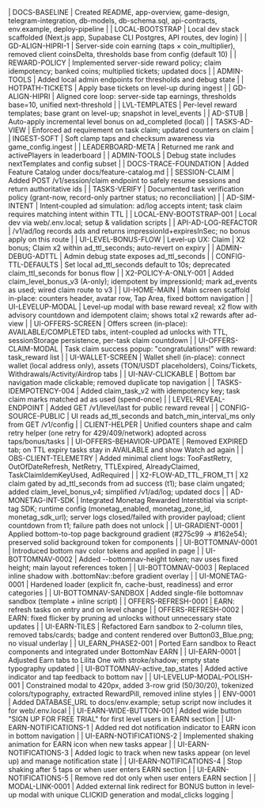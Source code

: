 | DOCS-BASELINE | Created README, app-overview, game-design, telegram-integration, db-models, db-schema.sql, api-contracts, env.example, deploy-pipeline |
| LOCAL-BOOTSTRAP | Local dev stack scaffolded (Next.js app, Supabase CLI Postgres, API routes, dev login) |
| GD-ALIGN-HIPRI-1 | Server-side coin earning (taps × coin_multiplier), removed client coinsDelta, thresholds base from config (default 10) |
| REWARD-POLICY | Implemented server-side reward policy; claim idempotency; banked coins; multiplied tickets; updated docs |
| ADMIN-TOOLS | Added local admin endpoints for thresholds and debug state |
| HOTPATH-TICKETS | Apply base tickets on level-up during ingest |
| GD-ALIGN-HIPRI | Aligned core loop: server-side tap earnings, thresholds base=10, unified next-threshold |
| LVL-TEMPLATES | Per-level reward templates; base grant on level-up; snapshot in level_events |
| AD-STUB | Auto-apply incremental level bonus on ad_completed (local) |
| TASKS-AD-VIEW | Enforced ad requirement on task claim; updated counters on claim |
| INGEST-SOFT | Soft clamp taps and checksum awareness via game_config.ingest |
| LEADERBOARD-META | Returned me rank and activePlayers in leaderboard |
| ADMIN-TOOLS | Debug state includes nextTemplates and config subset |
| DOCS-TRACE-FOUNDATION | Added Feature Catalog under docs/feature-catalog.md |
| SESSION-CLAIM | Added POST /v1/session/claim endpoint to safely resume sessions and return authoritative ids |
| TASKS-VERIFY | Documented task verification policy (grant-now, record-only partner status; no reconciliation) |
| AD-SIM-INTENT | Intent‑coupled ad simulation: ad/log accepts intent; task claim requires matching intent within TTL |
| LOCAL-ENV-BOOTSTRAP-001 | Local dev via web/.env.local; setup & validation scripts |
| API-AD-LOG-REFACTOR | /v1/ad/log records ads and returns impressionId+expiresInSec; no bonus apply on this route |
| UI-LEVEL-BONUS-FLOW | Level-up UX: Claim | X2 bonus; Claim x2 within ad_ttl_seconds; auto-revert on expiry |
| ADMIN-DEBUG-ADTTL | Admin debug state exposes ad_ttl_seconds |
| CONFIG-TTL-DEFAULTS | Set local ad_ttl_seconds default to 10s; deprecated claim_ttl_seconds for bonus flow |
| X2-POLICY-A-ONLY-001 | Added claim_level_bonus_v3 (A-only); idempotent by impressionId; mark ad_events as used; wired claim route to v3 |
| UI-HOME-MAIN | Main screen scaffold in-place: counters header, avatar row, Tap Area, fixed bottom navigation |
| UI-LEVELUP-MODAL | Level-up modal with base reward reveal; x2 flow with advisory countdown and idempotent claim; shows total x2 rewards after ad-view |
| UI-OFFERS-SCREEN | Offers screen (in-place): AVAILABLE/COMPLETED tabs, intent-coupled ad unlocks with TTL, sessionStorage persistence, per-task claim countdown |
| UI-OFFERS-CLAIM-MODAL | Task claim success popup: "congratulations!" with reward: task_reward list |
| UI-WALLET-SCREEN | Wallet shell (in-place): connect wallet (local address only), assets (TON/USDT placeholders), Coins/Tickets, Withdrawals/Activity/Airdrop tabs |
| UI-NAV-CLICKABLE | Bottom bar navigation made clickable; removed duplicate top navigation |
| TASKS-IDEMPOTENCY-004 | Added claim_task_v2 with idempotency key; task claim marks matched ad as used (spend-once) |
| LEVEL-REVEAL-ENDPOINT | Added GET /v1/level/last for public reward reveal |
| CONFIG-SOURCE-PUBLIC | UI reads ad_ttl_seconds and batch_min_interval_ms only from GET /v1/config |
| CLIENT-HELPER | Unified counters shape and calm retry helper (one retry for 429/409/network) adopted across taps/bonus/tasks |
| UI-OFFERS-BEHAVIOR-UPDATE | Removed EXPIRED tab; on TTL expiry tasks stay in AVAILABLE and show Watch ad again |
| OBS-CLIENT-TELEMETRY | Added minimal client logs: TooFastRetry, OutOfDateRefresh, NetRetry, TTLExpired, AlreadyClaimed, TaskClaimIdemKeyUsed, AdRequired |
| X2-FLOW-AD_TTL_FROM_T1 | X2 claim gated by ad_ttl_seconds from ad success (t1); base claim ungated; added claim_level_bonus_v4; simplified /v1/ad/log; updated docs |
| AD-MONETAG-INT-SDK | Integrated Monetag Rewarded Interstitial via script-tag SDK; runtime config (monetag_enabled, monetag_zone_id, monetag_sdk_url); server logs closed/failed with provider payload; client countdown from t1; failure path does not unlock |
| UI-GRADIENT-0001 | Applied bottom-to-top page background gradient (#275c99 → #162e54); preserved solid background token for components |
| UI-BOTTOMNAV-0001 | Introduced bottom nav color tokens and applied in page |
| UI-BOTTOMNAV-0002 | Added --bottomnav-height token; nav uses fixed height; main layout references token |
| UI-BOTTOMNAV-0003 | Replaced inline shadow with .bottomNav::before gradient overlay |
| UI-MONETAG-0001 | Hardened loader (explicit fn, cache-bust, readiness) and error categories |
| UI-BOTTOMNAV-SANDBOX | Added single-file bottomnav sandbox (template + inline script) |
| OFFERS-REFRESH-0001 | EARN: refresh tasks on entry and on level change |
| OFFERS-REFRESH-0002 | EARN: fixed flicker by pruning ad unlocks without unnecessary state updates |
| UI-EARN-TILES | Refactored Earn sandbox to 2-column tiles, removed tabs/cards; badge and content rendered over Button03_Blue.png; no visual underlay |
| UI_EARN_PHASE2-001 | Ported Earn sandbox to React components and integrated under BottomNav EARN |
| UI-EARN-0001 | Adjusted Earn tabs to Lilita One with stroke/shadow; empty state typography updated |
| UI-BOTTOMNAV-active_tap_states | Added active indicator and tap feedback to bottom nav |
| UI-LEVELUP-MODAL-POLISH-001 | Constrained modal to 420px, added 3-row grid (50/30/20), tokenized colors/typography, extracted RewardPill, removed inline styles |
| ENV-0001 | Added DATABASE_URL to docs/env.example; setup script now includes it for web/.env.local |
| UI-EARN-WIDE-BUTTON-001 | Added wide button "SIGN UP FOR FREE TRIAL" for first level users in EARN section |
| UI-EARN-NOTIFICATIONS-1 | Added red dot notification indicator to EARN icon in bottom navigation |
| UI-EARN-NOTIFICATIONS-2 | Implemented shaking animation for EARN icon when new tasks appear |
| UI-EARN-NOTIFICATIONS-3 | Added logic to track when new tasks appear (on level up) and manage notification state |
| UI-EARN-NOTIFICATIONS-4 | Stop shaking after 5 taps or when user enters EARN section |
| UI-EARN-NOTIFICATIONS-5 | Remove red dot only when user enters EARN section |
| MODAL-LINK-0001 | Added external link redirect for BONUS button in level-up modal with unique CLICKID generation and modal_clicks logging |